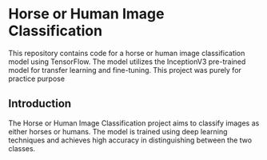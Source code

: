 # Horse or Human Image Classification

This repository contains code for a horse or human image classification model using TensorFlow. The model utilizes the InceptionV3 pre-trained model for transfer learning and fine-tuning.
This project was purely for practice purpose

## Introduction
The Horse or Human Image Classification project aims to classify images as either horses or humans. The model is trained using deep learning techniques and achieves high accuracy in distinguishing between the two classes.

